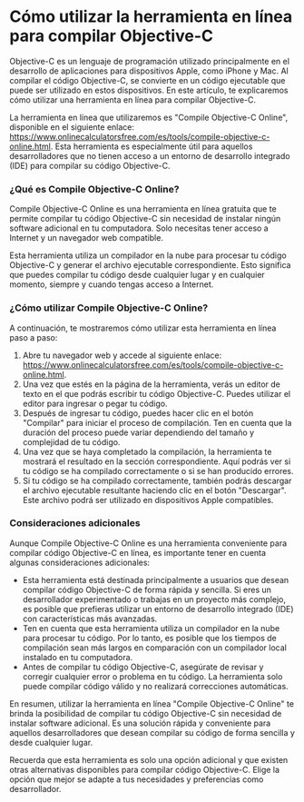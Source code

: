 Cómo utilizar la herramienta en línea para compilar Objective-C
===============================================================

Objective-C es un lenguaje de programación utilizado principalmente en el desarrollo de aplicaciones para dispositivos Apple, como iPhone y Mac. Al compilar el código Objective-C, se convierte en un código ejecutable que puede ser utilizado en estos dispositivos. En este artículo, te explicaremos cómo utilizar una herramienta en línea para compilar Objective-C.

La herramienta en línea que utilizaremos es "Compile Objective-C Online", disponible en el siguiente enlace: <https://www.onlinecalculatorsfree.com/es/tools/compile-objective-c-online.html>. Esta herramienta es especialmente útil para aquellos desarrolladores que no tienen acceso a un entorno de desarrollo integrado (IDE) para compilar su código Objective-C.

### ¿Qué es Compile Objective-C Online?

Compile Objective-C Online es una herramienta en línea gratuita que te permite compilar tu código Objective-C sin necesidad de instalar ningún software adicional en tu computadora. Solo necesitas tener acceso a Internet y un navegador web compatible.

Esta herramienta utiliza un compilador en la nube para procesar tu código Objective-C y generar el archivo ejecutable correspondiente. Esto significa que puedes compilar tu código desde cualquier lugar y en cualquier momento, siempre y cuando tengas acceso a Internet.

### ¿Cómo utilizar Compile Objective-C Online?

A continuación, te mostraremos cómo utilizar esta herramienta en línea paso a paso:

1. Abre tu navegador web y accede al siguiente enlace: <https://www.onlinecalculatorsfree.com/es/tools/compile-objective-c-online.html>.
2. Una vez que estés en la página de la herramienta, verás un editor de texto en el que podrás escribir tu código Objective-C. Puedes utilizar el editor para ingresar o pegar tu código.
3. Después de ingresar tu código, puedes hacer clic en el botón "Compilar" para iniciar el proceso de compilación. Ten en cuenta que la duración del proceso puede variar dependiendo del tamaño y complejidad de tu código.
4. Una vez que se haya completado la compilación, la herramienta te mostrará el resultado en la sección correspondiente. Aquí podrás ver si tu código se ha compilado correctamente o si se han producido errores.
5. Si tu código se ha compilado correctamente, también podrás descargar el archivo ejecutable resultante haciendo clic en el botón "Descargar". Este archivo podrá ser utilizado en dispositivos Apple compatibles.

### Consideraciones adicionales

Aunque Compile Objective-C Online es una herramienta conveniente para compilar código Objective-C en línea, es importante tener en cuenta algunas consideraciones adicionales:

- Esta herramienta está destinada principalmente a usuarios que desean compilar código Objective-C de forma rápida y sencilla. Si eres un desarrollador experimentado o trabajas en un proyecto más complejo, es posible que prefieras utilizar un entorno de desarrollo integrado (IDE) con características más avanzadas.
- Ten en cuenta que esta herramienta utiliza un compilador en la nube para procesar tu código. Por lo tanto, es posible que los tiempos de compilación sean más largos en comparación con un compilador local instalado en tu computadora.
- Antes de compilar tu código Objective-C, asegúrate de revisar y corregir cualquier error o problema en tu código. La herramienta solo puede compilar código válido y no realizará correcciones automáticas.

En resumen, utilizar la herramienta en línea "Compile Objective-C Online" te brinda la posibilidad de compilar tu código Objective-C sin necesidad de instalar software adicional. Es una solución rápida y conveniente para aquellos desarrolladores que desean compilar su código de forma sencilla y desde cualquier lugar.

Recuerda que esta herramienta es solo una opción adicional y que existen otras alternativas disponibles para compilar código Objective-C. Elige la opción que mejor se adapte a tus necesidades y preferencias como desarrollador.
